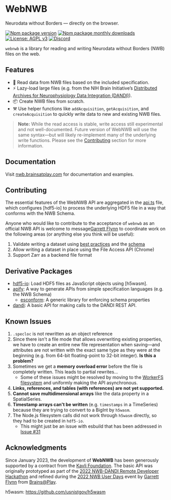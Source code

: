 # WebNWB
Neurodata without Borders — directly on the browser.

[![Npm package version](https://badgen.net/npm/v/webnwb)](https://npmjs.com/package/webnwb)
[![Npm package monthly downloads](https://badgen.net/npm/dm/webnwb)](https://npmjs.ccom/package/webnwb)
[![License: AGPL v3](https://img.shields.io/badge/license-AGPL_v3-blue.svg)](https://www.gnu.org/licenses/agpl-3.0)
[![Discord](https://img.shields.io/badge/community-discord-7289da.svg?sanitize=true)](https://discord.gg/CDxskSh9ZB)

`webnwb` is a library for reading and writing Neurodata without Borders (NWB) files on the web.

## Features
- 🔬 Read data from NWB files based on the included specification.
- ⚡ Lazy-load large files (e.g. from the NIH Brain Initiative’s [Distributed Archives for Neurophysiology Data Integration (DANDI)](https://gui.dandiarchive.org/#/)).
- 📦 Create NWB files from scratch.
- ⚒️ Use helper functions like `addAcquisition`, `getAcquisition`, and `createAcquisition` to quickly write data to new and existing NWB files.

> **Note:** While the read access is stable, write access still experimental and not well-documented. Future version of WebNWB will use the same syntax—but will likely re-implement many of the underlying write functions. Please see the [Contributing](#contributing) section for more information.

## Documentation
Visit [nwb.brainsatplay.com](https://nwb.brainsatplay.com) for documentation and examples.

## Contributing
The essential features of the WebNWB API are aggregated in the [api.ts](./src/api.ts) file, which configures [hdf5-io] to process the underlying HDF5 file in a way that conforms with the NWB Schema.

Anyone who would like to contribute to the acceptance of `webnwb` as an official NWB API is welcome to message[Garrett Flynn](mailto:garrettmflynn@gmail) to coordinate work on the following areas (or anything else you think will be useful):

1. Validate writing a dataset using [best practices](https://www.nwb.org/best-practices/) and the [schema](https://nwb-schema.readthedocs.io/en/latest/format_description.html#nwbcontainer-nwbdata-nwbdatainterface-base-neurodata-types-for-containers-and-datasets)
2. Allow writing a dataset in place using the File Access API (Chrome)
3. Support Zarr as a backend file format

## Derivative Packages
- [hdf5-io](https://github.com/garrettmflynn/hdf5-io): Load HDF5 files as JavaScript objects using [h5wasm].
- [apify](./src/apify/index.ts): A way to generate APIs from simple specification languages (e.g. the NWB Schema)
    - [esconform](https://github.com/garrettmflynn/esconform): A generic library for enforcing schema properties
- [dandi](./src/dandi/index.ts): A basic API for making calls to the DANDI REST API.

## Known Issues
1. `.specloc` is not rewritten as an object reference
2. Since there isn't a file mode that allows overwriting existing properties, we have to create an entire new file representation when saving—and attributes are not written with the exact same type as they were at the beginning (e.g. from 64-bit floating-point to 32-bit integer). **Is this a problem?**
3. Sometimes we get a **memory overload error** before the file is completely written. This leads to partial rewrites...
    - Some of these issues might be resolved by moving to the [WorkerFS filesystem](https://github.com/usnistgov/h5wasm/issues/40#issuecomment-1336314071) and uniformly making the API asynchronous.
4. **Links, references, and tables (with references) are not yet supported.**
5. **Cannot save multidimensional arrays** like the data property in a SpatialSeries.
5. **Timestamp arrays can't be written** (e.g. `timestamps` in a TimeSeries) because they are trying to convert to a BigInt by `h5wasm`.
6. The Node.js filesystem calls did not work through `h5wasm` directly, so they had to be created in `hdf5-io`. 
    - This might just be an issue with esbuild that has been addressed in [Issue #31](https://github.com/usnistgov/h5wasm/issues/31)

## Acknowledgments
Since January 2023, the development of **WebNWB** has been generously supported by a contract from the [Kavli Foundation](https://kavlifoundation.org/). The basic API was originally prototyped as part of the [2022 NWB-DANDI Remote Developer Hackathon](https://neurodatawithoutborders.github.io/nwb_hackathons/HCK12_2022_Remote/) and refined during the [2022 NWB User Days](https://neurodatawithoutborders.github.io/nwb_hackathons/HCK13_2022_Janelia/) event by [Garrett Flynn](https://github.com/garrettmflynn) from [Brains@Play](https://github.com/brainsatplay).


h5wasm: https://github.com/usnistgov/h5wasm